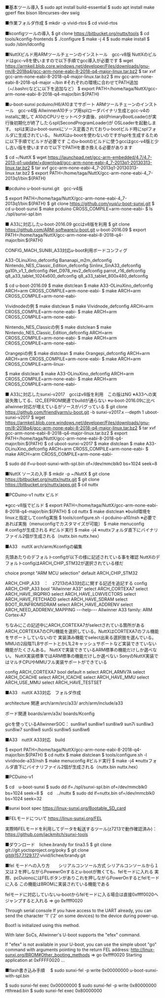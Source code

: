 ■基本ツール導入
$ sudo apt install build-essential
$ sudo apt install make gperf flex bison libncurses-dev swig

■作業フォルダ作成
$ mkdir -p vivid-rtos
$ cd vivid-rtos

■kconfigツールの導入
$ git clone https://bitbucket.org/nuttx/tools
$ cd tools/kconfig-frontends
$ ./configure
$ make -j 4
$ sudo make install
$ sudo /sbin/ldconfig

■NuttXビルド用ARMツールチェーンのインストール　gcc-v8版
NuttXのビルドはgcc-v8を使いますので以下手順でgcc導入が必要です
$ wget https://armkeil.blob.core.windows.net/developer/Files/downloads/gnu-rm/8-2018q4/gcc-arm-none-eabi-8-2018-q4-major-linux.tar.bz2
$ tar xvf gcc-arm-none-eabi-8-2018-q4-major-linux.tar.bz2
$ mv gcc-arm-none-eabi-8-2018-q4-major ~/bin
#それぞれの環境に合わせてPATH追加　（~/.bashrcなどに以下を追加など）
$ export PATH=/home/taga/NuttX/gcc-arm-none-eabi-8-2018-q4-major/bin:${PATH}

■u-boot-sunxi pcduino/H6/A10までサポート ARMツールチェーンのインストール　gcc-v4版
AllwinnerA10チップ用splローダバイナリ生成とgcc-v4のinstallに関して
A10のCPUリセットベクタ直後、pbl(PrimaryBootLoader)が実行後初期化が終了したらspl(SecondProgramLoader)が
OSLoaderを起動します。
splは実はu-boot-sunxiにソース定義されておりu-bootビルド時にsplフォルダに生成されている。
NuttXはu-bootを使わないのですがsplを生成するために以下手順でビルドが必要です
このu-bootのビルドに使うgccはgcc-v4版と少し古い版を使いますので以下でPATHを書き換える必要があります

$ cd ~/NuttX
$ wget https://launchpad.net/gcc-arm-embedded/4.7/4.7-2013-q1-update/+download/gcc-arm-none-eabi-4_7-2013q1-20130313-linux.tar.bz2
$ tar xvf gcc-arm-none-eabi-4_7-2013q1-20130313-linux.tar.bz2
$ export PATH=/home/taga/NuttX/gcc-arm-none-eabi-4_7-2013q1/bin:${PATH}

■pcduino u-boot-sunxi.git　gcc-v4版

$ export PATH=/home/taga/NuttX/gcc-arm-none-eabi-4_7-2013q1/bin:${PATH}
$ git clone https://github.com/yuq/u-boot-sunxi.git
$ cd u-boot-sunxi
$ make pcduino CROSS_COMPILE=arm-none-eabi-
$ ls ./spl/sunxi-spl.bin

■ A33に対応したu-boot-2016.09 gccはv8版を利用
$ git clone https://github.com/ARM-software/u-boot.git u-boot-2016.09
$ export PATH=/home/taga/NuttX/gcc-arm-none-eabi-8-2018-q4-major/bin:${PATH}

CONFIG_MACH_SUN8I_A33対応u-boot利用ボードコンフィグ

A33-OLinuXino_defconfig
Bananapi_m2m_defconfig
Nintendo_NES_Classic_Edition_defconfig
Sinlinx_SinA33_defconfig
ga10h_v1_1_defconfig
iNet_D978_rev2_defconfig
parrot_r16_defconfig
q8_a33_tablet_1024x600_defconfig
q8_a33_tablet_800x480_defconfig

$ cd u-boot-2016.09
$ make distclean
$ make A33-OLinuXino_defconfig ARCH=arm CROSS_COMPILE=arm-none-eabi-
$ make ARCH=arm CROSS_COMPILE=arm-none-eabi-

Vividnodeの例
$ make distclean
$ make Vividnode_defconfig ARCH=arm CROSS_COMPILE=arm-none-eabi-
$ make ARCH=arm CROSS_COMPILE=arm-none-eabi-


Nintendo_NES_Classicの例
$ make distclean
$ make Nintendo_NES_Classic_Edition_defconfig ARCH=arm CROSS_COMPILE=arm-none-eabi-
$ make ARCH=arm CROSS_COMPILE=arm-none-eabi-

Orangepiの例
$ make distclean
$ make Orangepi_defconfig ARCH=arm ARCH=arm CROSS_COMPILE=arm-none-eabi-
$ make ARCH=arm CROSS_COMPILE=arm-linux-

$ make distclean
$ make A33-OLinuXino_defconfig ARCH=arm CROSS_COMPILE=arm-none-eabi-
$ make ARCH=arm CROSS_COMPILE=arm-none-eabi-


■ A33に対応したsunxi-v2017　gccはv8版を利用　この版はNG
※A33への実装失敗してる、I2C_EEPROM関連でbuildが通らない
※u-boot-2016.09に比べallwinner対応が増えているがソースがバグっている
$ git clone https://github.com/friendlyarm/u-boot.git -b sunxi-v2017.x --depth 1 uboot-sunxi-v2017
$ wget https://armkeil.blob.core.windows.net/developer/Files/downloads/gnu-rm/8-2018q4/gcc-arm-none-eabi-8-2018-q4-major-linux.tar.bz2
$ tar xvf gcc-arm-none-eabi-8-2018-q4-major-linux.tar.bz2
$ export PATH=/home/taga/NuttX/gcc-arm-none-eabi-8-2018-q4-major/bin:${PATH}
$ cd uboot-sunxi-v2017
$ make distclean
$ make A33-OLinuXino_defconfig ARCH=arm CROSS_COMPILE=arm-none-eabi-
$ make ARCH=arm CROSS_COMPILE=arm-none-eabi-

$ sudo dd if=u-boot-sunxi-with-spl.bin of=/dev/mmcblk0 bs=1024 seek=8

■NuttX ソースの入手
$ mkdir -p ~/NuttX
$ git clone https://bitbucket.org/nuttx/nuttx.git
$ git clone https://bitbucket.org/nuttx/apps.git
$ cd nuttx

■PCDuino-v1 nuttx ビルド

※gcc-v8版でビルド
$ export PATH=/home/taga/NuttX/gcc-arm-none-eabi-8-2018-q4-major/bin:${PATH}
$ cd nuttx
$ make distclean
※build環境をlinuxと指定してconfig実施
$ tools/configure.sh -l pcduino-a10/nsh
※必要であれば実施（menuconfigでカスタマイズが可能）
$ make menuconfig
#.configが生成される
#ビルド実行
$ make -j4
※nuttxフォルダ直下にバイナリファイル2個が生成される（nuttx.bin nuttx.hex）


■A33　nuttX arch/arm/Kconfigの編集

先頭あたりのデフォルトconfigが以下の様に記述されている事を確認
NuttXのデフォルトconfigはARCH_CHIP_STM32が選択されている様だ

choice
        prompt "ARM MCU selection"
        default ARCH_CHIP_STM32

ARCH_CHIP_A33　：　z7213のA33対応に関する記述を追記する
config ARCH_CHIP_A33
        bool "Allwinner A33"
        select ARCH_CORTEXA7
        select ARCH_HAVE_IRQPRIO
        select ARCH_HAVE_LOWVECTORS
        select ARCH_HAVE_FETCHADD
        select ARCH_HAVE_SDRAM
        select BOOT_RUNFROMSDRAM
        select ARCH_HAVE_ADDRENV
        select ARCH_NEED_ADDRENV_MAPPING
        ---help---
                Allwinner A33 family: ARM Cortex-A7

ちなみにこの記述中にARCH_CORTEXA7がselectされている箇所がある
ARCH_CORTEXA7のCPU機能を選択している。NuttXはCORTEXA7のフル機能をサポートしていないので
実装済み機能でselect出来る選択肢を選んでいる。
MMUの2段階TLBサポートとかL1L2キャッシュサポートなど実装できていない機能がたくさんある。
NuttXで実装できているARM標準の機能だけしか選べない。
NuttX実装標準ではARM標準の機能だけしか選べない
SonyのNuttX実装ではマルチCPUやMMUフル実装サポートができている

config ARCH_CORTEXA7
        bool
        default n
        select ARCH_ARMV7A
        select ARCH_DCACHE
        select ARCH_ICACHE
        select ARCH_HAVE_MMU
        select ARCH_USE_MMU
        select ARCH_HAVE_TESTSET

■A33　nuttX A33対応　フォルダ作成

architecture 関連
arch/arm/src/a33/
arch/arm/include/a33

ボード関連
boards/arm/a3x/
boards/Kconfig

gicを使っているAllwinnerSOC：
sun9iw1
sun8iw1
sun8iw9
sun7i
sun8iw3
sun8iw7
sun8iw8
sun5i
sun8iw5
sun8iw6


■A33　nuttX A33対応　build

$ export PATH=/home/taga/NuttX/gcc-arm-none-eabi-8-2018-q4-major/bin:${PATH}
$ cd nuttx
$ make distclean
$ tools/configure.sh -l vividnode-a33/nsh
$ make menuconfig
#ビルド実行
$ make -j4
※nuttxフォルダ直下にバイナリファイル2個が生成される（nuttx.bin nuttx.hex）


■PCDuino-v1

$ cd　u-boot-sunxi
$ sudo dd if=./spl/sunxi-spl.bin of=/dev/mmcblk0 bs=1024 seek=8
$　cd　../nuttx
$ sudo dd if=nuttx.bin of=/dev/mmcblk0 bs=1024 seek=32


■sunxi boot spec
https://linux-sunxi.org/Bootable_SD_card

■FELモードについて
https://linux-sunxi.org/FEL

実際時FELモードを利用してデータを転送するツール(z7213で動作確認済み)：
https://github.com/jackmitch/sunxi-tools

■ダウンロード　lichee.brandy for tina3.5
$ git clone git://git.yoctoproject.org/poky
$ git clone git@157.7.129.177:vivid/lichee/brandy.git

■fel モードへの入り方　　シリアルコンソール方式
シリアルコンソールから１又は２を押しながらPowewrOnするとu-bootが無くても、felモードに入れる
実際、pcDuionoにはFELボタンがありこれを押しながらPowerOnするとfelモードに入る
この機能はBROMに実装されている機能である

felモードに対応していないu-bootからfelモードに入る場合は直接0xffff0020へジャンプすると入れる
=> go 0xffff0020


Through serial console
If you have access to the UART already, you can send the character '1' ('2' on some devices) to the device during power-up.

Boot1 is initialized using this method.

With later SoCs, Allwinner's U-boot supports the "efex" command.

If "efex" is not available in your U-boot, you can use the simple uboot "go" command with arguments pointing to the return FEL address:
http://linux-sunxi.org/BROM#Other_booting_methods
=> go 0xffff0020
Starting application at 0xFFFF0020 ...

■flash書き込み手順　
$ sudo sunxi-fel -p write 0x00000000 u-boot-sunxi-with-spl.bin


$ sudo sunxi-fel exec 0x00000000
$ sudo sunxi-fel -p write 0x80000000 rtthread.bin
$ sudo sunxi-fel exec 0x80000000







